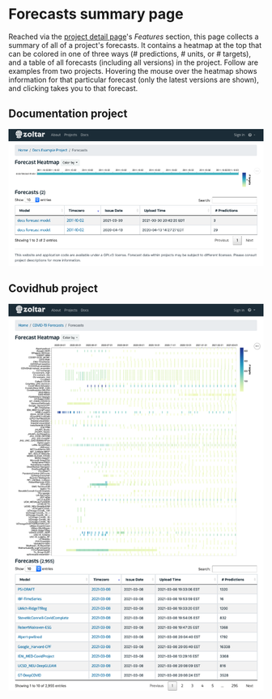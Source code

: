 # Forecasts summary page

Reached via the [project detail page](ProjectDetailPage.md)'s _Features_ section, this page collects a summary of all of a project's forecasts. It contains a heatmap at the top that can be colored in one of three ways (# predictions, # units, or # targets), and a table of all forecasts (including all versions) in the project. Follow are examples from two projects. Hovering the mouse over the heatmap shows information for that particular forecast (only the latest versions are shown), and clicking takes you to that forecast.


## Documentation project
![Forecasts summary page docs](img/forecasts-summary-page.png "Forecasts summary page docs")


## Covidhub project
![Forecasts summary page covid](img/forecasts-summary-page-covid.png "Forecasts summary page covid")
